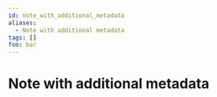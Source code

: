 ```yaml
---
id: note_with_additional_metadata
aliases:
  - Note with additional metadata
tags: []
foo: bar
---
```


# Note with additional metadata

